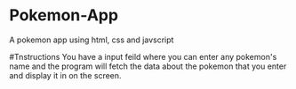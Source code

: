 # Pokemon-App
A pokemon app using html, css and javscript

#Tnstructions
You have a input feild where you can enter any pokemon's name and the program will fetch the data about the pokemon that you enter and display it in on the screen.
